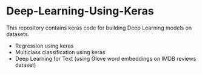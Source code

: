 # Deep-Learning-Using-Keras
This repository contains keras code for building Deep Learning models on datasets.

- Regression using keras
- Multiclass classification using keras
- Deep Learning for Text (using Glove word embeddings on IMDB reviews dataset)
